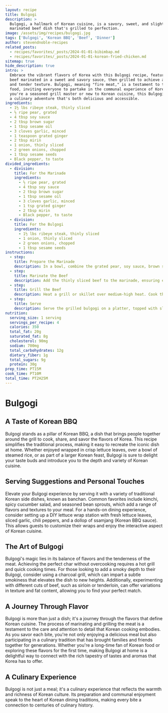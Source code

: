 ```yaml
---
layout: recipe
title: Bulgogi
description: >
  Bulgogi, a hallmark of Korean cuisine, is a savory, sweet, and slightly spicy
  marinated beef dish that's grilled to perfection.
image: /assets/img/recipes/bulgogi.jpg
tags: ['Bulgogi', 'Korean BBQ', 'Beef', 'Dinner']
author: stevendnoble-recipes
related_posts:
  - recipes/favorites/_posts/2024-01-01-bibimbap.md
  - recipes/favorites/_posts/2024-01-01-korean-fried-chicken.md
sitemap: true
hide_description: true
intro: >
  Embrace the vibrant flavors of Korea with this Bulgogi recipe, featuring thinly sliced
  beef marinated in a sweet and savory sauce, then grilled to achieve a delightful char
  and tender texture. Bulgogi, meaning "fire meat," is a testament to the joy of sharing
  food, inviting everyone to partake in the communal experience of Korean BBQ. Whether
  you're a seasoned grill master or new to Korean cuisine, this Bulgogi recipe promises
  a culinary adventure that's both delicious and accessible.
ingredients:
  - 1½ lbs ribeye steak, thinly sliced
  - ½ ripe pear, grated
  - 4 tbsp soy sauce
  - 2 tbsp brown sugar
  - 1 tbsp sesame oil
  - 3 cloves garlic, minced
  - 1 teaspoon grated ginger
  - 2 tbsp mirin
  - 1 onion, thinly sliced
  - 2 green onions, chopped
  - 1 tbsp sesame seeds
  - Black pepper, to taste
divided_ingredients:
  - division:
    title: For the Marinade
    ingredients:
      - ½ ripe pear, grated
      - 4 tbsp soy sauce
      - 2 tbsp brown sugar
      - 1 tbsp sesame oil
      - 3 cloves garlic, minced
      - 1 tsp grated ginger
      - 2 tbsp mirin
      - Black pepper, to taste
  - division:
    title: For the Bulgogi
    ingredients:
      - 1½ lbs ribeye steak, thinly sliced
      - 1 onion, thinly sliced
      - 2 green onions, chopped
      - 1 tbsp sesame seeds
instructions:
  - step:
    title: Prepare the Marinade
    description: In a bowl, combine the grated pear, soy sauce, brown sugar, sesame oil, garlic, ginger, mirin, and black pepper to create a rich marinade.
  - step:
    title: Marinate the Beef
    description: Add the thinly sliced beef to the marinade, ensuring each piece is well-coated. Cover and refrigerate for at least 2 hours, or overnight for best flavor.
  - step:
    title: Grill the Beef
    description: Heat a grill or skillet over medium-high heat. Cook the marinated beef in batches, turning once, until nicely charred and cooked through, about 1-2 minutes per side.
  - step:
    title: Serve
    description: Serve the grilled bulgogi on a platter, topped with sliced onions, green onions, and a sprinkle of sesame seeds. Enjoy with steamed rice, lettuce wraps, or your favorite Korean side dishes.
nutrition:
  serving_size: 1 serving
  servings_per_recipe: 4
  calories: 350
  total_fat: 20g
  saturated_fat: 8g
  cholesterol: 90mg
  sodium: 700mg
  total_carbohydrates: 12g
  dietary_fiber: 1g
  total_sugars: 9g
  protein: 30g
prep_time: PT15M
cook_time: PT10M
total_time: PT2H25M
---
```


# Bulgogi

## A Taste of Korean BBQ

Bulgogi stands as a pillar of Korean BBQ, a dish that brings people together around the grill to cook, share, and savor the flavors of Korea. This recipe simplifies the traditional process, making it easy to recreate the iconic dish at home. Whether enjoyed wrapped in crisp lettuce leaves, over a bowl of steamed rice, or as part of a larger Korean feast, Bulgogi is sure to delight your taste buds and introduce you to the depth and variety of Korean cuisine.

## Serving Suggestions and Personal Touches

Elevate your Bulgogi experience by serving it with a variety of traditional Korean side dishes, known as banchan. Common favorites include kimchi, spicy cucumber salad, and seasoned bean sprouts, which add a range of flavors and textures to your meal. For a hands-on dining experience, consider setting up a DIY lettuce wrap station with fresh lettuce leaves, sliced garlic, chili peppers, and a dollop of ssamjang (Korean BBQ sauce). This allows guests to customize their wraps and enjoy the interactive aspect of Korean cuisine.

## The Art of Bulgogi

Bulgogi's magic lies in its balance of flavors and the tenderness of the meat. Achieving the perfect char without overcooking requires a hot grill and quick cooking times. For those looking to add a smoky depth to their Bulgogi, consider using a charcoal grill, which can impart a subtle smokiness that elevates the dish to new heights. Additionally, experimenting with different cuts of beef, such as sirloin or tenderloin, can offer variations in texture and fat content, allowing you to find your perfect match.

## A Journey Through Flavor

Bulgogi is more than just a dish; it's a journey through the flavors that define Korean cuisine. The process of marinating and grilling the meat is a testament to the care and attention to detail that Korean cooking embodies. As you savor each bite, you're not only enjoying a delicious meal but also participating in a culinary tradition that has brought families and friends together for generations. Whether you're a long-time fan of Korean food or exploring these flavors for the first time, making Bulgogi at home is a delightful way to connect with the rich tapestry of tastes and aromas that Korea has to offer.

## A Culinary Experience

Bulgogi is not just a meal; it's a culinary experience that reflects the warmth and richness of Korean culture. Its preparation and communal enjoyment speak to the heart of Korean dining traditions, making every bite a connection to centuries of culinary history.





